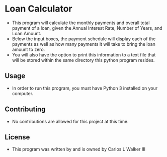 # Loan Calculator

- This program will calculate the monthly payments and overall total payment of a loan, given the Annual Interest Rate, Number of Years, and Loan Amount.
- Below the input boxes, the payment schedule will display each of the payments as well as how many payments it will take to bring the loan amount to zero.
- You will also have the option to print this information to a text file that will be stored within the same directory this python program resides.

## Usage

- In order to run this program, you must have Python 3 installed on your computer.

## Contributing

- No contributions are allowed for this project at this time.

## License

- This program was written by and is owned by Carlos L Walker III
